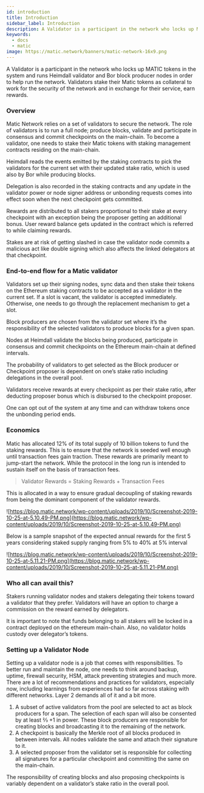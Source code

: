 ```yaml
---
id: introduction
title: Introduction
sidebar_label: Introduction
description: A Validator is a participant in the network who locks up MATIC tokens in the system and runs Heimdall validator and Bor block producer nodes in order to help run the network. Validators stake their Matic tokens as collateral to work for the security of the network and in exchange for their service, earn rewards.
keywords:
  - docs
  - matic
image: https://matic.network/banners/matic-network-16x9.png 
---
```


A Validator is a participant in the network who locks up MATIC tokens in the system and runs Heimdall validator and Bor block producer nodes in order to help run the network. Validators stake their Matic tokens as collateral to work for the security of the network and in exchange for their service, earn rewards.

### Overview

Matic Network relies on a set of validators to secure the network. The role of validators is to run a full node; produce blocks, validate and participate in consensus and commit checkpoints on the main-chain. To become a validator, one needs to stake their Matic tokens with staking management contracts residing on the main-chain.

Heimdall reads the events emitted by the staking contracts to pick the validators for the current set with their updated stake ratio, which is used also by Bor while producing blocks.

Delegation is also recorded in the staking contracts and any update in the validator power or node signer address or unbonding requests comes into effect soon when the next checkpoint gets committed.

Rewards are distributed to all stakers proportional to their stake at every checkpoint with an exception being the proposer getting an additional bonus. User reward balance gets updated in the contract which is referred to while claiming rewards.

Stakes are at risk of getting slashed in case the validator node commits a malicious act like double signing which also affects the linked delegators at that checkpoint.

### End-to-end flow for a Matic validator

Validators set up their signing nodes, sync data and then stake their tokens on the Ethereum staking contracts to be accepted as a validator in the current set. If a slot is vacant, the validator is accepted immediately. Otherwise, one needs to go through the replacement mechanism to get a slot.

Block producers are chosen from the validator set where it’s the responsibility of the selected validators to produce blocks for a given span.

Nodes at Heimdall validate the blocks being produced, participate in consensus and commit checkpoints on the Ethereum main-chain at defined intervals.

The probability of validators to get selected as the Block producer or Checkpoint proposer is dependent on one’s stake ratio including delegations in the overall pool.

Validators receive rewards at every checkpoint as per their stake ratio, after deducting proposer bonus which is disbursed to the checkpoint proposer.

One can opt out of the system at any time and can withdraw tokens once the unbonding period ends.

### Economics

Matic has allocated 12% of its total supply of 10 billion tokens to fund the staking rewards. This is to ensure that the network is seeded well enough until transaction fees gain traction. These rewards are primarily meant to jump-start the network. While the protocol in the long run is intended to sustain itself on the basis of transaction fees.

> Validator Rewards = Staking Rewards + Transaction Fees

This is allocated in a way to ensure gradual decoupling of staking rewards from being the dominant component of the validator rewards.

![https://blog.matic.network/wp-content/uploads/2019/10/Screenshot-2019-10-25-at-5.10.49-PM.png](https://blog.matic.network/wp-content/uploads/2019/10/Screenshot-2019-10-25-at-5.10.49-PM.png)

Below is a sample snapshot of the expected annual rewards for the first 5 years considering staked supply ranging from 5% to 40% at 5% interval

![https://blog.matic.network/wp-content/uploads/2019/10/Screenshot-2019-10-25-at-5.11.21-PM.png](https://blog.matic.network/wp-content/uploads/2019/10/Screenshot-2019-10-25-at-5.11.21-PM.png)

### **Who all can avail this?**

Stakers running validator nodes and stakers delegating their tokens toward a validator that they prefer. Validators will have an option to charge a commission on the reward earned by delegators.

It is important to note that funds belonging to all stakers will be locked in a contract deployed on the ethereum main-chain. Also, no validator holds custody over delegator’s tokens.

### **Setting up a Validator Node**

Setting up a validator node is a job that comes with responsibilities. To better run and maintain the node, one needs to think around backup, uptime, firewall security, HSM, attack preventing strategies and much more. There are a lot of recommendations and practices for validators, especially now, including learnings from experiences had so far across staking with different networks. Layer 2 demands all of it and a bit more.

1. A subset of active validators from the pool are selected to act as block producers for a span. The selection of each span will also be consented by at least ⅔ +1 in power. These block producers are responsible for creating blocks and broadcasting it to the remaining of the network.
2. A checkpoint is basically the Merkle root of all blocks produced in between intervals. All nodes validate the same and attach their signature to it.
3. A selected proposer from the validator set is responsible for collecting all signatures for a particular checkpoint and committing the same on the main-chain.

The responsibility of creating blocks and also proposing checkpoints is variably dependent on a validator’s stake ratio in the overall pool.